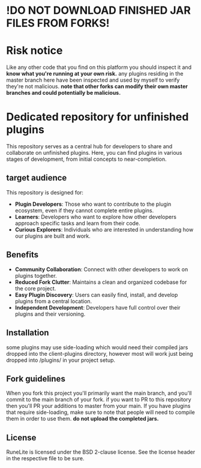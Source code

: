 !DO NOT DOWNLOAD FINISHED JAR FILES FROM FORKS!
=====
# Risk notice
Like any other code that you find on this platform you should inspect it and **know what you're running at your own risk.**
any plugins residing in the master branch here have been inspected and used by myself to verify they're not malicious.
**note that other forks can modify their own master branches and could potentially be malicious.**
# Dedicated repository for unfinished plugins
This repository serves as a central hub for developers to share and collaborate on unfinished plugins. Here, you can find plugins in various stages of development, from initial concepts to near-completion.
## target audience
This repository is designed for:

* **Plugin Developers**: Those who want to contribute to the plugin ecosystem, even if they cannot complete entire plugins.
* **Learners**: Developers who want to explore how other developers approach specific tasks and learn from their code.
* **Curious Explorers**: Individuals who are interested in understanding how our plugins are built and work.
## Benefits
* **Community Collaboration**: Connect with other developers to work on plugins together.
* **Reduced Fork Clutter**: Maintains a clean and organized codebase for the core project.
* **Easy Plugin Discovery**: Users can easily find, install, and develop plugins from a central location.
* **Independent Development**: Developers have full control over their plugins and their versioning.

## Installation

some plugins may use side-loading which would need their compiled jars dropped into the client-plugins directory, however most will work just being dropped into /plugins/ in your project setup.

## Fork guidelines
When you fork this project you'll primarily want the main branch, and you'll commit to the main branch of your fork. if you want to PR to this repository then you'll PR your additions to master from your main. If you have plugins that require side-loading, make sure to note that people will need to compile them in order to use them. **do not upload the completed jars.**

## License
RuneLite is licensed under the BSD 2-clause license. See the license header in the respective file to be sure.
